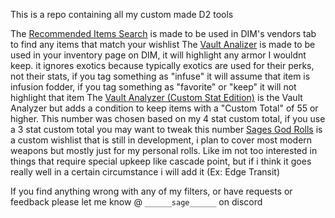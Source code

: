 This is a repo containing all my custom made D2 tools

The [Recommended Items Search](https://raw.githubusercontent.com/SpoogLord/Sages-D2-Repository/main/Sage's%20Custom%20Recomended%20Items%20Search.txt) is made to be used in DIM's vendors tab to find any items that match your wishlist
The [Vault Analizer](https://raw.githubusercontent.com/SpoogLord/Sages-D2-Repository/main/Sage's%20Custom%20Vault%20Analyzer) is made to be used in your inventory page on DIM, it will highlight any armor I wouldnt keep. it ignores exotics because typically exotics are used for their perks, not their stats, if you tag something as "infuse" it will assume that item is infusion fodder, if you tag something as "favorite" or "keep" it will not highlight that item
The [Vault Analyzer (Custom Stat Edition)](https://raw.githubusercontent.com/SpoogLord/Sages-D2-Repository/main/Sage's%20Custom%20Vault%20Analyzer%20(Custom%20Stat%20Edition)) is the Vault Analyzer but adds a condition to keep items with a "Custom Total" of 55 or higher. This number was chosen based on my 4 stat custom total, if you use a 3 stat custom total you may want to tweak this number
[Sages God Rolls](https://raw.githubusercontent.com/SpoogLord/Sages-D2-Repository/main/Sage's%20God%20Rolls.txt) is a custom wishlist that is still in development, i plan to cover most modern weapons but mostly just for my personal rolls. Like im not too interested in things that require special upkeep like cascade point, but if i think it goes really well in a certain circumstance i will add it (Ex: Edge Transit)

If you find anything wrong with any of my filters, or have requests or feedback please let me know @ `______sage______` on discord
